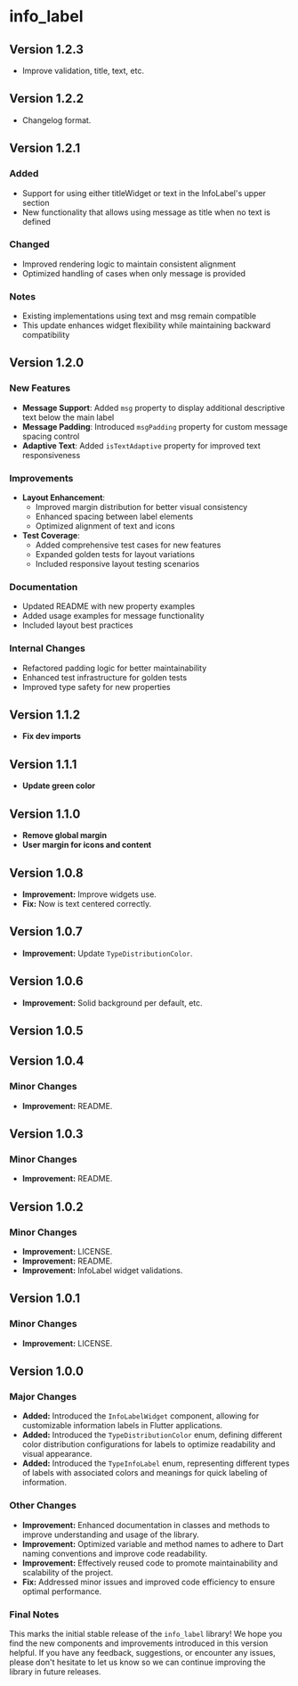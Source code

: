 # info_label

## Version 1.2.3
- Improve validation, title, text, etc.

## Version 1.2.2
- Changelog format.
  
## Version 1.2.1

### Added
- Support for using either titleWidget or text in the InfoLabel's upper section
- New functionality that allows using message as title when no text is defined

### Changed
- Improved rendering logic to maintain consistent alignment
- Optimized handling of cases when only message is provided

### Notes
- Existing implementations using text and msg remain compatible
- This update enhances widget flexibility while maintaining backward compatibility

## Version 1.2.0

### New Features
- **Message Support**: Added `msg` property to display additional descriptive text below the main label
- **Message Padding**: Introduced `msgPadding` property for custom message spacing control
- **Adaptive Text**: Added `isTextAdaptive` property for improved text responsiveness

### Improvements
- **Layout Enhancement**:
    - Improved margin distribution for better visual consistency
    - Enhanced spacing between label elements
    - Optimized alignment of text and icons
- **Test Coverage**:
    - Added comprehensive test cases for new features
    - Expanded golden tests for layout variations
    - Included responsive layout testing scenarios

### Documentation
- Updated README with new property examples
- Added usage examples for message functionality
- Included layout best practices

### Internal Changes
- Refactored padding logic for better maintainability
- Enhanced test infrastructure for golden tests
- Improved type safety for new properties

## Version 1.1.2
- **Fix dev imports**

## Version 1.1.1
- **Update green color**

## Version 1.1.0
- **Remove global margin**
- **User margin for icons and content**

## Version 1.0.8
- **Improvement:** Improve widgets use.
- **Fix:** Now is text centered correctly.

## Version 1.0.7
- **Improvement:** Update `TypeDistributionColor`.

## Version 1.0.6
- **Improvement:** Solid background per default, etc.

## Version 1.0.5
## Version 1.0.4
### Minor Changes
- **Improvement:** README.

## Version 1.0.3
### Minor Changes
- **Improvement:** README.


## Version 1.0.2
### Minor Changes

- **Improvement:** LICENSE.
- **Improvement:** README.
- **Improvement:** InfoLabel widget validations.


## Version 1.0.1
### Minor Changes

- **Improvement:** LICENSE.


## Version 1.0.0
### Major Changes

- **Added:** Introduced the `InfoLabelWidget` component, allowing for customizable information labels in Flutter applications.
- **Added:** Introduced the `TypeDistributionColor` enum, defining different color distribution configurations for labels to optimize readability and visual appearance.
- **Added:** Introduced the `TypeInfoLabel` enum, representing different types of labels with associated colors and meanings for quick labeling of information.

### Other Changes

- **Improvement:** Enhanced documentation in classes and methods to improve understanding and usage of the library.
- **Improvement:** Optimized variable and method names to adhere to Dart naming conventions and improve code readability.
- **Improvement:** Effectively reused code to promote maintainability and scalability of the project.
- **Fix:** Addressed minor issues and improved code efficiency to ensure optimal performance.

### Final Notes

This marks the initial stable release of the `info_label` library! We hope you find the new components and improvements introduced in this version helpful. If you have any feedback, suggestions, or encounter any issues, please don't hesitate to let us know so we can continue improving the library in future releases.

